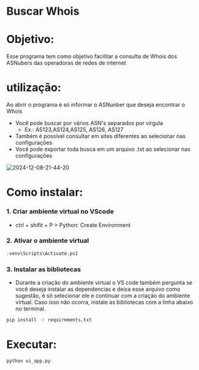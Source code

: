 # Buscar Whois
 
# Objetivo:
 Esse programa tem como objetivo facilitar a consulta de Whois dos ASNubers das operadoras de redes de internet

# utilização:
 Ao abrir o programa é só informar o ASNunber que deseja encontrar o Whois
 * Você pode buscar por vários ASN's separados por virgula
    * Ex.: AS123,AS124,AS125, AS126, AS127
 * Também é possível consultar em sites diferentes ao selecionar nas configurações
 * Você pode exportar toda busca em um arquivo .txt ao selecionar nas configurações

 ![2024-12-08-21-44-20](https://github.com/user-attachments/assets/6a03ae4e-1a77-45ad-bb8d-0130712db4bd)


# Como instalar:

 ### 1. Criar ambiente virtual no VScode
 * ctrl + shifit + P > Python: Create Environment

 ### 2. Ativar o ambiente virtual
 ```bash
 .venv\Scripts\Activate.ps1
 ```

 ### 3. Instalar as bibliotecas
 * Durante a criação do ambiente virtual o VS code também pergunta se você deseja instalar as dependencias e deixa esse arquivo como sugestão, é só selecionar ele e continuar com a criação do ambiente virtual. Caso isso não ocorra, instale as bibliotecas com a linha abaixo no terminal.
 ```bash
 pip install -r requirements.txt
 ```

 # Executar:

 ```bash
 python ui_app.py
 ```
